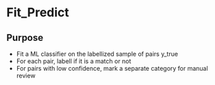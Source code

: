 # Fit_Predict
## Purpose
- Fit a ML classifier on the labellized sample of pairs y_true
- For each pair, labell if it is a match or not
- For pairs with low confidence, mark a separate category for manual review
